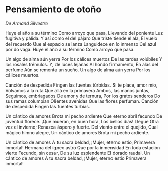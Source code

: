 # Pensamiento de otoño

_De Armand Silvestre_

Huye el año a su término
Como arroyo que pasa,
Llevando del poniente
Luz fugitiva y pálida.
Y así como el del pájaro
Que triste tiende el ala,
El vuelo del recuerdo
Que al espacio se lanza
Languidece en lo inmenso
Del azul por do vaga.
Huye el año a su término
Como arroyo que pasa.

Un algo de alma aún yerra
Por los cálices muertos
De las tardes volúbiles
Y los rosales trémulos.
Y, de luces lejanas
Al hondo firmamento,
En alas del perfume
Aún se remonta un sueño.
Un algo de alma aún yerra
Por los cálices muertos.

Canción de despedida
Fingen las fuentes túrbidas.
Si te place, amor mío,
Volvamos a la ruta
Que allá en la primavera
Ambos, las manos juntas,
Seguimos, embriagados
De amor y de ternura,
Por los gratos senderos
Do sus ramas columpian
Olientes avenidas
Que las flores perfuman.
Canción de despedida
Fingen las fuentes turbias.

Un cántico de amores
Brota mi pecho ardiente
Que eterno abril fecundo
De juventud florece.
¡Qué mueran, en buen hora,
Los bellos días! Llegue
Otra vez el invierno;
Renazca áspero y fuerte.
Del viento entre el quejido,
Cual mágico himno alegre,
Un cántico de amores
Brota mi pecho ardiente.

Un cántico de amores
A tu sacra beldad,
¡Mujer, eterno estío,
Primavera inmortal!
Hermana del ígneo astro
Que por la inmensidad
En toda estación vierte
Fecundo, sin cesar,
De su luz esplendente
El dorado raudal.
Un cántico de amores
A tu sacra beldad,
¡Mujer, eterno estío
Primavera inmortal! 